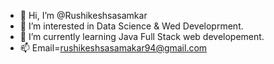 - 👋 Hi, I’m @Rushikeshsasamkar
- 👀 I’m interested in Data Science & Wed Developrment.
- 🌱 I’m currently learning Java Full Stack web developement.
- 📫 Email=rushikeshsasamakar94@gmail.com

<!---
Rushikeshsasamkar/Rushikeshsasamkar is a ✨ special ✨ repository because its `README.md` (this file) appears on your GitHub profile.
You can click the Preview link to take a look at your changes.
--->
